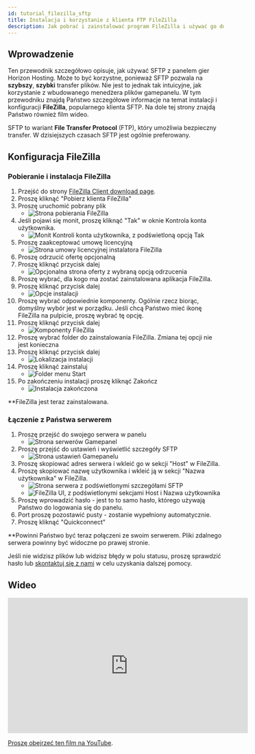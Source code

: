 ```yaml
---
id: tutorial_filezilla_sftp
title: Instalacja i korzystanie z klienta FTP FileZilla
description: Jak pobrać i zainstalować program FileZilla i używać go do przesyłania plików na serwer.
---
```


## Wprowadzenie
Ten przewodnik szczegółowo opisuje, jak używać SFTP z panelem gier Horizon Hosting. Może to być korzystne, ponieważ SFTP pozwala na **szybszy**, **szybki** transfer plików. Nie jest to jednak tak intuicyjne, jak korzystanie z wbudowanego menedżera plików gamepanelu. W tym przewodniku znajdą Państwo szczegółowe informacje na temat instalacji i konfiguracji **FileZilla**, popularnego klienta SFTP. Na dole tej strony znajdą Państwo również film wideo.

SFTP to wariant **File Transfer Protocol** (FTP), który umożliwia bezpieczny transfer. W dzisiejszych czasach SFTP jest ogólnie preferowany.

## Konfiguracja FileZilla
### Pobieranie i instalacja FileZilla
1. Przejść do strony [FileZilla Client download page](https://filezilla-project.org/download.php).
2. Proszę kliknąć "Pobierz klienta FileZilla"
3. Proszę uruchomić pobrany plik
   - ![Strona pobierania FileZilla](https://archive.horizonnetworks.uk/Resources/Documentation/Using%20SFTP/1FileZilla%20Download.png)
4. Jeśli pojawi się monit, proszę kliknąć "Tak" w oknie Kontrola konta użytkownika.
   - ![Monit Kontroli konta użytkownika, z podświetloną opcją Tak](https://archive.horizonnetworks.uk/Resources/Documentation/Using%20SFTP/2Windows%20Prompt.png)
5. Proszę zaakceptować umowę licencyjną
   - ![Strona umowy licencyjnej instalatora FileZilla](https://archive.horizonnetworks.uk/Resources/Documentation/Using%20SFTP/3Installer%20Accept.png)
6. Proszę odrzucić ofertę opcjonalną
7. Proszę kliknąć przycisk dalej
   - ![Opcjonalna strona oferty z wybraną opcją odrzucenia](https://archive.horizonnetworks.uk/Resources/Documentation/Using%20SFTP/4Installer%20Decline%20Offer.png)
8. Proszę wybrać, dla kogo ma zostać zainstalowana aplikacja FileZilla.
9. Proszę kliknąć przycisk dalej
   - ![Opcje instalacji](https://archive.horizonnetworks.uk/Resources/Documentation/Using%20SFTP/5Installation%20Options.png)
10. Proszę wybrać odpowiednie komponenty. Ogólnie rzecz biorąc, domyślny wybór jest w porządku. Jeśli chcą Państwo mieć ikonę FileZilla na pulpicie, proszę wybrać tę opcję.
11. Proszę kliknąć przycisk dalej
    - ![Komponenty FileZilla](https://archive.horizonnetworks.uk/Resources/Documentation/Using%20SFTP/6Installer%20Components.png)
12. Proszę wybrać folder do zainstalowania FileZilla. Zmiana tej opcji nie jest konieczna
13. Proszę kliknąć przycisk dalej
    - ![Lokalizacja instalacji](https://archive.horizonnetworks.uk/Resources/Documentation/Using%20SFTP/7Installer%20Install%20Location.png)
14. Proszę kliknąć zainstaluj
    - ![Folder menu Start](https://archive.horizonnetworks.uk/Resources/Documentation/Using%20SFTP/8Installer%20Start%20Menu%20Folder.png)
15. Po zakończeniu instalacji proszę kliknąć Zakończ
    - ![Instalacja zakończona](https://archive.horizonnetworks.uk/Resources/Documentation/Using%20SFTP/9Installer%20Completion.png)

**FileZilla jest teraz zainstalowana.

### Łączenie z Państwa serwerem
1. Proszę przejść do swojego serwera w panelu
   - ![Strona serwerów Gamepanel](https://archive.horizonnetworks.uk/Resources/Documentation/Using%20SFTP/10Horizon%20Panel%20Servers.png)
2. Proszę przejść do ustawień i wyświetlić szczegóły SFTP
   - ![Strona ustawień Gamepanelu](https://archive.horizonnetworks.uk/Resources/Documentation/Using%20SFTP/11Horizon%20Panel%20Server%20Settings.png)
3. Proszę skopiować adres serwera i wkleić go w sekcji "Host" w FileZilla.
4. Proszę skopiować nazwę użytkownika i wkleić ją w sekcji "Nazwa użytkownika" w FileZilla.
   - ![Strona serwera z podświetlonymi szczegółami SFTP](https://archive.horizonnetworks.uk/Resources/Documentation/Using%20SFTP/12Horizon%20Panel%20SFTP%20Details.png)
   - ![FileZilla UI, z podświetlonymi sekcjami Host i Nazwa użytkownika](https://archive.horizonnetworks.uk/Resources/Documentation/Using%20SFTP/13FileZilla%20Connection%20Details.png)
5. Proszę wprowadzić hasło - jest to to samo hasło, którego używają Państwo do logowania się do panelu.
6. Port proszę pozostawić pusty - zostanie wypełniony automatycznie.
7. Proszę kliknąć "Quickconnect"

**Powinni Państwo być teraz połączeni ze swoim serwerem. Pliki zdalnego serwera powinny być widoczne po prawej stronie.

Jeśli nie widzisz plików lub widzisz błędy w polu statusu, proszę sprawdzić hasło lub [skontaktuj się z nami](https://hrzn.link/getting_support) w celu uzyskania dalszej pomocy.


## Wideo

<iframe width="560" height="315" src="https://www.youtube.com/embed/Ex3IiPE1Eg8" title="YouTube video player" frameborder="0" allow="accelerometer; autoplay; clipboard-write; encrypted-media; gyroscope; picture-in-picture; web-share" allowfullscreen></iframe>

[Proszę obejrzeć ten film na YouTube](https://www.youtube.com/watch?v=Ex3IiPE1Eg8).